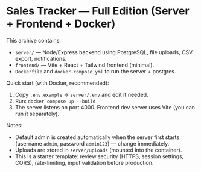# Sales Tracker — Full Edition (Server + Frontend + Docker)

This archive contains:
- `server/` — Node/Express backend using PostgreSQL, file uploads, CSV export, notifications.
- `frontend/` — Vite + React + Tailwind frontend (minimal).
- `Dockerfile` and `docker-compose.yml` to run the server + postgres.

Quick start (with Docker, recommended):
1. Copy `.env.example` -> `server/.env` and edit if needed.
2. Run: `docker compose up --build`
3. The server listens on port 4000. Frontend dev server uses Vite (you can run it separately).

Notes:
- Default admin is created automatically when the server first starts (username `admin`, password `admin123`) — change immediately.
- Uploads are stored in `server/uploads` (mounted into the container).
- This is a starter template: review security (HTTPS, session settings, CORS), rate-limiting, input validation before production.
